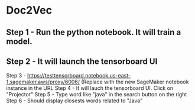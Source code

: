 # Doc2Vec

## Step 1 - Run the python notebook. It will train a model.
## Step 2 - It will launch the tensorboard UI
Step 3 - https://testtensorboard.notebook.us-east-1.sagemaker.aws/proxy/6006/ (Replace with the new SageMaker notebook instance in the URL
Step 4 - It will lauch the tensorboard UI. Click on "Projector"
Step 5 - Type word like "java" in the search button on the right
Step 6 - Should display closests words related to "Java"
